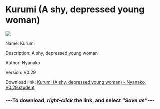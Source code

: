# Kurumi (A shy, depressed young woman)

<img src = "https://raw.githubusercontent.com/Arbiter1223/Daigaku-Gurashi-Custom-Students/master/Students/Files/Kurumi%20(A%20shy%2C%20depressed%20young%20woman).png">

Name: Kurumi

Description: A shy, depressed young woman

Author: Nyanako

Version: V0.29

Download link: <a href="https://raw.githubusercontent.com/Arbiter1223/Daigaku-Gurashi-Custom-Students/master/Students/Files/Kurumi%20(A%20shy%2C%20depressed%20young%20woman)%20-%20Nyanako%2C%20V0.29.student">Kurumi (A shy, depressed young woman) - Nyanako, V0.29.student</a>

### ---**To download, _right-click_ the link, and select _"Save as"_**---
